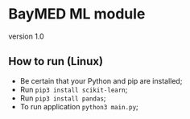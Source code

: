 # BayMED ML module

version 1.0

## How to run (Linux)
- Be certain that your Python and pip are installed;
- Run `pip3 install scikit-learn`;
- Run `pip3 install pandas`;
- To run application `python3 main.py`;